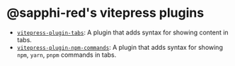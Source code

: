 # @sapphi-red's vitepress plugins

- [`vitepress-plugin-tabs`](./tabs/): A plugin that adds syntax for showing content in tabs.
- [`vitepress-plugin-npm-commands`](./npm-commands/): A plugin that adds syntax for showing `npm`, `yarn`, `pnpm` commands in tabs.
